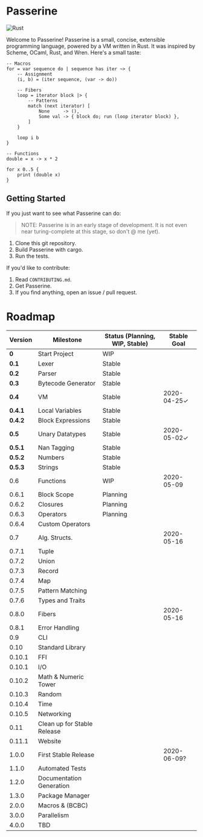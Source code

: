 # Passerine
![Rust](https://github.com/vrtbl/passerine/workflows/Rust/badge.svg)

Welcome to Passerine!
Passerine is a small, concise, extensible programming language, powered by a VM written in Rust.
It was inspired by Scheme, OCaml, Rust, and Wren.
Here's a small taste:

```
-- Macros
for = var sequence do | sequence has iter ~> {
    -- Assignment
    (i, b) = (iter sequence, (var -> do))

    -- Fibers
    loop = iterator block |> {
        -- Patterns
        match (next iterator) [
            None     -> (),
            Some val -> { block do; run (loop iterator block) },
        ]
    }

    loop i b
}

-- Functions
double = x -> x * 2

for x 0..5 {
    print (double x)
}
```

## Getting Started
If you just want to see what Passerine can do:

> NOTE: Passerine is in an early stage of development.
It is not even near turing-complete at this stage, so don't @ me (yet).

1. Clone this git repository.
2. Build Passerine with cargo.
3. Run the tests.

If you'd like to contribute:

1. Read `CONTRIBUTING.md`.
2. Get Passerine.
3. If you find anything, open an issue / pull request.

# Roadmap
| Version   | Milestone                   | Status (Planning, WIP, Stable) | Stable Goal |
|-----------|-----------------------------|--------------------------------|-------------|
| **0**     | Start Project               | WIP                            |             |
| **0.1**   | Lexer                       | Stable                         |             |
| **0.2**   | Parser                      | Stable                         |             |
| **0.3**   | Bytecode Generator          | Stable                         |             |
| **0.4**   | VM                          | Stable                         | 2020-04-25✓ |
| **0.4.1** | Local Variables             | Stable                         |             |
| **0.4.2** | Block Expressions           | Stable                         |             |
| **0.5**   | Unary Datatypes             | Stable                         | 2020-05-02✓ |
| **0.5.1** | Nan Tagging                 | Stable                         |             |
| **0.5.2** | Numbers                     | Stable                         |             |
| **0.5.3** | Strings                     | Stable                         |             |
| 0.6       | Functions                   | WIP                            | 2020-05-09  |
| 0.6.1     | Block Scope                 | Planning                       |             |
| 0.6.2     | Closures                    | Planning                       |             |
| 0.6.3     | Operators                   | Planning                       |             |
| 0.6.4     | Custom Operators            |                                |             |
| 0.7       | Alg. Structs.               |                                | 2020-05-16  |
| 0.7.1     | Tuple                       |                                |             |
| 0.7.2     | Union                       |                                |             |
| 0.7.3     | Record                      |                                |             |
| 0.7.4     | Map                         |                                |             |
| 0.7.5     | Pattern Matching            |                                |             |
| 0.7.6     | Types and Traits            |                                |             |
| 0.8.0     | Fibers                      |                                | 2020-05-16  |
| 0.8.1     | Error Handling              |                                |             |
| 0.9       | CLI                         |                                |             |
| 0.10      | Standard Library            |                                |             |
| 0.10.1    | FFI                         |                                |             |
| 0.10.1    | I/O                         |                                |             |
| 0.10.2    | Math & Numeric Tower        |                                |             |
| 0.10.3    | Random                      |                                |             |
| 0.10.4    | Time                        |                                |             |
| 0.10.5    | Networking                  |                                |             |
| 0.11      | Clean up for Stable Release |                                |             |
| 0.11.1    | Website                     |                                |             |
| 1.0.0     | First Stable Release        |                                | 2020-06-09? |
| 1.1.0     | Automated Tests             |                                |             |
| 1.2.0     | Documentation Generation    |                                |             |
| 1.3.0     | Package Manager             |                                |             |
| 2.0.0     | Macros & (BCBC)             |                                |             |
| 3.0.0     | Parallelism                 |                                |             |
| 4.0.0     | TBD                         |                                |             |

